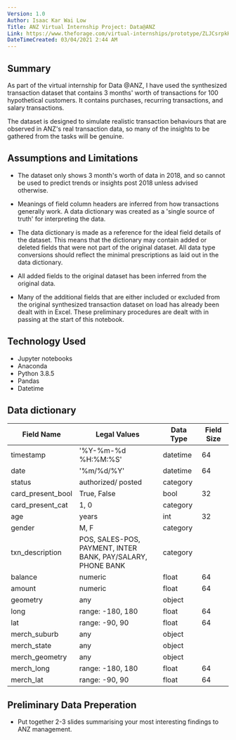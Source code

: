 ```yaml
---
Version: 1.0
Author: Isaac Kar Wai Low
Title: ANZ Virtual Internship Project: Data@ANZ
Link: https://www.theforage.com/virtual-internships/prototype/ZLJCsrpkHo9pZBJNY/Data%40ANZ%20Program
DateTimeCreated: 03/04/2021 2:44 AM
---
```

## Summary

As part of the virtual internship for Data @ANZ, I have used the synthesized transaction dataset that contains 3 months' worth of transactions for 100 hypothetical customers. It contains purchases, recurring transactions, and salary transactions.

The dataset is designed to simulate realistic transaction behaviours that are observed in ANZ's real transaction data, so many of the insights to be gathered from the tasks will be genuine.

## Assumptions and Limitations

* The dataset only shows 3 month's worth of data in 2018, and so cannot be used to predict trends or insights post 2018 unless advised otherwise.

* Meanings of field column headers are inferred from how transactions generally work. A data dictionary was created as a 'single source of truth' for interpreting the data.

* The data dictionary is made as a reference for the ideal field details of the dataset. This means that the dictionary may contain added or deleted fields that were not part of the original dataset. All data type conversions should reflect the minimal prescriptions as laid out in the data dictionary.

* All added fields to the original dataset has been inferred from the original data.

* Many of the additional fields that are either included or excluded from the original synthesized transaction dataset on load has already been dealt with in Excel. These preliminary procedures are dealt with in passing at the start of this notebook.

## Technology Used

* Jupyter notebooks
* Anaconda
* Python 3.8.5
* Pandas
* Datetime

## Data dictionary

| Field Name        | Legal Values                                                   | Data Type | Field Size |
|-------------------|----------------------------------------------------------------|-----------|------------|
| timestamp         | '%Y-%m-%d %H:%M:%S'                                            | datetime  | 64         |
| date              | '%m/%d/%Y'                                                     | datetime      | 64         |
| status            | authorized/ posted                                             | category  |            |
| card_present_bool | True, False                                                    | bool      | 32         |
| card_present_cat  | 1, 0                                                           | category  |            |
| age               | years                                                          | int       | 32         |
| gender            | M, F                                                           | category  |            |
| txn_description   | POS, SALES-POS, PAYMENT, INTER<br>BANK, PAY/SALARY, PHONE BANK | category  |            |
| balance           | numeric                                                        | float     | 64         |
| amount            | numeric                                                        | float     | 64         |
| geometry          | any                                                            | object    |            |
| long              | range: -180, 180                                               | float     | 64         |
| lat               | range: -90, 90                                                 | float     | 64         |
| merch_suburb      | any                                                            | object    |            |
| merch_state       | any                                                            | object    |            |
| merch_geometry    | any                                                            | object    |            |
| merch_long        | range: -180, 180                                               | float     | 64         |
| merch_lat         | range: -90, 90                                                 | float     | 64         |

## Preliminary Data Preperation

* Put together 2-3 slides summarising your most interesting findings to ANZ management.
